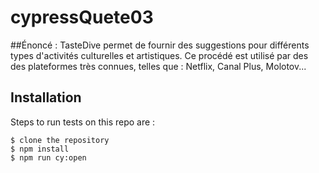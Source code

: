 # cypressQuete03
##Énoncé :
TasteDive permet de fournir des suggestions pour différents types d'activités culturelles et artistiques. Ce procédé est utilisé par des des plateformes très connues, telles que : Netflix, Canal Plus, Molotov...

## Installation
Steps to run tests on this repo are :

```
$ clone the repository
$ npm install
$ npm run cy:open
```
